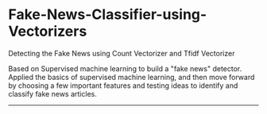 # Fake-News-Classifier-using-Vectorizers
Detecting the Fake News using Count Vectorizer and Tfidf Vectorizer

Based on Supervised machine learning to build a "fake news" detector. Applied the basics of supervised machine learning, and then move forward by choosing a few important features and testing ideas to identify and classify fake news articles.

---------------------------------------
